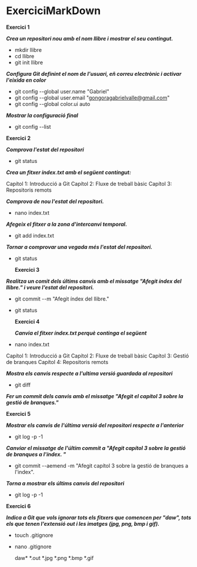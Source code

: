 # ExerciciMarkDown
**Exercici 1**

***Crea un repositori nou amb el nom llibre i mostrar el seu contingut.***
- mkdir llibre 
- cd llibre
- git init llibre 

***Configura Git definint el nom de l'usuari, eñ correu electrònic i activar l'eixida en color***

- git config --global user.name "Gabriel"
- git config --global user.email "gongoragabrielvalle@gmail.com"
- git config --global color.ui auto

***Mostrar la configuració final***
- git config --list

**Exercici 2**

***Comprova l'estat del repositori***

- git status

***Crea un fitxer index.txt amb el següent contingut:***

Capítol 1: Introducció a Git
Capítol 2: Fluxe de treball bàsic
Capítol 3: Repositoris remots

 ***Comprova de nou l'estat del repositori.***

- nano index.txt

***Afegeix el fitxer a la zona d'intercanvi temporal.***

- git add index.txt

***Tornar a comprovar una vegada més l'estat del repositori.***

- git status

  **Exercici 3**

***Realitza un comit dels últims canvis amb el missatge "Afegit índex del llibre." i veure l'estat del repositori.***

- git commit --m "Afegit índex del llibre."
- git status

  **Exercici 4**

  ***Canvia el fitxer índex.txt perquè continga el següent***

- nano index.txt

Capítol 1: Introducció a Git
Capítol 2: Fluxe de treball bàsic
Capítol 3: Gestió de branques
Capítol 4: Repositoris remots

***Mostra els canvis respecte a l'ultima versió guardada al repositori***
- git diff

***Fer un commit dels canvis amb el missatge "Afegit el capítol 3 sobre la gestió de branques."***

**Exercici 5**

***Mostrar els canvis de l'última versió del repositori respecte a l'anterior***

- git log -p -1

***Canviar el missatge de l'últim commit a "Afegit capítol 3 sobre la gestió de branques a l'índex. "***

- git commit --aemend -m "Afegit capítol 3 sobre la gestió de branques a l'index".

***Torna a mostrar els últims canvis del repositori***

- git log -p -1

**Exercici 6**

***Indica a Git que vols ignorar tots els fitxers que comencen per "daw", tots els que tenen l'extensió out i les imatges (jpg, png, bmp i gif).***

- touch .gitignore
- nano .gitignore

  daw*
  *.out
  *.jpg
  *.png
  *.bmp
  *.gif

  
